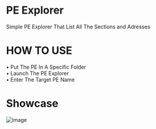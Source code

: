 # PE Explorer

Simple PE Explorer That List All The Sections and Adresses

# HOW TO USE
• Put The PE In A Specific Folder</br>
• Launch The PE Explorer</br>
• Enter The Target PE Name</br>

# Showcase
![image](https://github.com/idkhidden/PE-Explorer/assets/91305428/307ccebd-23f1-4d57-8fa7-e126fdf5d2a8)
